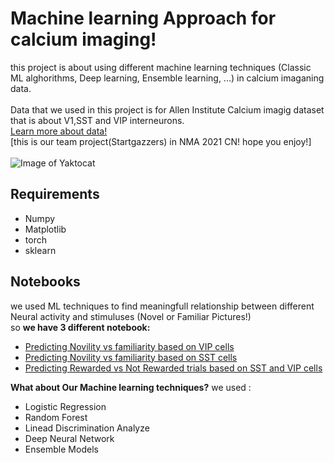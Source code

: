 # Machine learning Approach for calcium imaging!
this project is about using different machine learning techniques (Classic ML alghorithms, Deep learning, Ensemble learning, ...) in calcium imaganing data. \
</br>
Data that we used in this project is for Allen Institute Calcium imagig dataset that is about V1,SST and VIP interneurons. \
[Learn more about data!](https://compneuro.neuromatch.io/projects/neurons/README.html) \
[this is our team project(Startgazzers) in NMA 2021 CN! hope you enjoy!] \
</br>
![Image of Yaktocat](https://github.com/m-abdollahi/Stargazzers_Allen_project/blob/main/pics/logostar.png)
## Requirements
* Numpy
* Matplotlib
* torch
* sklearn
## Notebooks
we used ML techniques to find meaningfull relationship between different Neural activity and stimuluses (Novel or Familiar Pictures!) \
so **we have 3 different notebook:**
* [Predicting Novility vs familiarity based on VIP cells](https://github.com/m-abdollahi/Stargazzers_Allen_project/tree/main/notebooks)
* [Predicting Novility vs familiarity based on SST cells](https://github.com/m-abdollahi/Stargazzers_Allen_project/tree/main/notebooks)
* [Predicting Rewarded vs Not Rewarded trials based on SST and VIP cells](https://github.com/m-abdollahi/Stargazzers_Allen_project/tree/main/notebooks)

**What about Our Machine learning techniques?** we used :

* Logistic Regression
* Random Forest
* Linead Discrimination Analyze
* Deep Neural Network
* Ensemble Models
